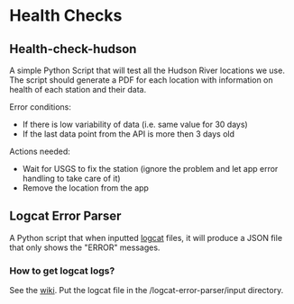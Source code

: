 # Health Checks

## Health-check-hudson

A simple Python Script that will test all the Hudson River locations we use. The script should generate a PDF for each location with information on health of each station and their data.

Error conditions:

- If there is low variability of data (i.e. same value for 30 days)
- If the last data point from the API is more then 3 days old

Actions needed:

- Wait for USGS to fix the station (ignore the problem and let app error handling to take care of it)
- Remove the location from the app

## Logcat Error Parser

A Python script that when inputted [logcat](https://developer.android.com/studio/debug/logcat) files, it will produce a JSON file that only shows the "ERROR" messages.

### How to get logcat logs?

See the [wiki](https://github.com/bluecolab/BlueColab_MobileDataViz/wiki/Debugging-Tips-and-Tricks). Put the logcat file in the /logcat-error-parser/input directory.
